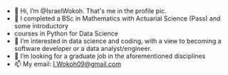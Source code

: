 - 👋 Hi, I’m @IsraelWokoh. That's me in the profile pic.
- 🌱 I completed a BSc in Mathematics with Actuarial Science (Pass) and some introductory
- courses in Python for Data Science
- 👀 I’m interested in data science and coding, with a view to becoming a software developer or a data analyst/engineer.
- 💞️ I’m looking for a graduate job in the aforementioned disciplines
- 📫 My email: I.Wokoh09@gmail.com

<!---
IsraelWokoh/IsraelWokoh is a ✨ special ✨ repository because its `README.md` (this file) appears on your GitHub profile.
You can click the Preview link to take a look at your changes.
--->
